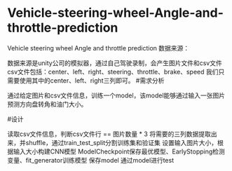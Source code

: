 # Vehicle-steering-wheel-Angle-and-throttle-prediction
Vehicle steering wheel Angle and throttle prediction
数据来源：

数据来源是unity公司的模拟器，通过自己驾驶录制，会产生图片文件和csv文件
csv文件包括：center、left、right、steering、throttle、brake、speed
我们只需要使用其中的center、left、right三列即可。
#需求分析

通过给定图片和csv文件信息，训练一个model，该model能够通过输入一张图片预测方向盘转角和油门大小。

#设计 

读取csv文件信息，判断csv文件行 == 图片数量 * 3
将需要的三列数据提取出来，并shuffle，通过train_test_split分割训练集和验证集
设置输入图片大小，根据输入大小构建CNN模型
ModelCheckpoint保存最优模型、EarlyStopping检测变量、fit_generator训练模型
保存model
通过model进行test
